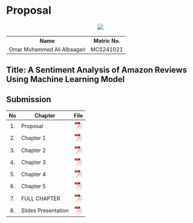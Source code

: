# Proposal

<p align="center">
  <img height="200px" src="https://github.com/user-attachments/assets/748c44f8-0059-4425-a613-4d1e8d6ad005" />
</p>
<table align="center">
  <tr>
    <th>Name</th>
    <th>Matric No.</th>
  </tr>
  <tr>
    <td>Omar Mohammed Ali Albaagari</td>
    <td>MCS241021</td>
  </tr>

</table>

## Title: A Sentiment Analysis of Amazon Reviews Using Machine Learning Model


## Submission

| No  | Chapter     |                                                 File |
| :-: | ---------- | :---------------------------------------------------------------------------------------------------: |
|  1.  | Proposal | <a href="https://github.com/drshahizan/research-design/blob/main/proposal/proposal24251/Albaagari10/Proposal/Proposal_%20Omar%20Mohammed%20Ali%20Albaagari.pdf"><img src="../../../images/pdf.svg" width="24px" height="24px"></a> |
|  2.  | Chapter 1 | <a href="https://github.com/drshahizan/research-design/blob/main/proposal/proposal24251/Albaagari10/Chapter%201/Chapter%201_%20Omar%20Mohammed%20Ali%20Albaagari.pdf.pdf"><img src="../../../images/pdf.svg" width="24px" height="24px"></a> |
|  3.  | Chapter 2 | <a href="https://github.com/drshahizan/research-design/blob/main/proposal/proposal24251/Albaagari10/Chapter%202/Chapter%202%20_%20Omar%20Mohammed%20Ali%20Albaagari.pdf"><img src="../../../images/pdf.svg" width="24px" height="24px"></a> |
|  4.  | Chapter 3 | <a href="https://github.com/drshahizan/research-design/blob/main/proposal/proposal24251/Albaagari10/Chapter%203/Chapter%203%20_%20Omar%20Mohammed%20Ali%20Albaagari.pdf"><img src="../../../images/pdf.svg" width="24px" height="24px"></a>|
|  5.  | Chapter 4 | <a href="https://github.com/drshahizan/research-design/blob/main/proposal/proposal24251/Albaagari10/Chapter%204/chapter%204%20_%20Omar%20Mohammed%20Ali%20Albaagari.pdf"><img src="../../../images/pdf.svg" width="24px" height="24px"></a> |
|  6.  | Chapter 5 | <a href="https://github.com/drshahizan/research-design/blob/main/proposal/proposal24251/Albaagari10/Chapter%205/Chapter%205_%20Omar%20Mohammed%20Ali%20Albaagari.pdf"><img src="../../../images/pdf.svg" width="24px" height="24px"></a> |
|  7.  | FULL CHAPTER | <a href=""><img src="../../../images/pdf.svg" width="24px" height="24px"></a> |
|  8.  | Slides Presentation | <a href=""><img src="../../../images/pdf.svg" width="24px" height="24px"></a> |
